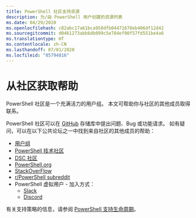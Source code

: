 ```yaml
---
title: PowerShell 社区支持资源
description: 为/由 PowerShell 用户创建的资源列表
ms.date: 04/29/2020
ms.openlocfilehash: c82abc17a61bca958dfb04471678eb406df12d42
ms.sourcegitcommit: d0461273abb6db099c5e784ef00f57fd551be4a6
ms.translationtype: HT
ms.contentlocale: zh-CN
ms.lasthandoff: 07/01/2020
ms.locfileid: "85794816"
---
```

# <a name="getting-support-from-the-community"></a>从社区获取帮助

PowerShell 社区是一个充满活力的用户组。 本文可帮助你与社区的其他成员取得联系。

PowerShell 社区可以在 [GitHub](https://github.com/powershell/powershell/issues) 存储库中提出问题、Bug 或功能请求。 如有疑问，可以在以下公共论坛之一中找到来自社区的其他成员的帮助：

- [用户组](https://aka.ms/psusergroup)
- [PowerShell 技术社区](https://techcommunity.microsoft.com/t5/PowerShell/ct-p/WindowsPowerShell)
- [DSC 社区](https://dsccommunity.org/)
- [PowerShell.org](https://powershell.org/)
- [StackOverFlow](https://stackoverflow.com/questions/tagged/powershell)
- [r/PowerShell subreddit](https://www.reddit.com/r/PowerShell/)
- PowerShell 虚拟用户 - 加入方式：
  - [Slack](https://aka.ms/psslack)
  - [Discord](https://aka.ms/psdiscord)

有关支持策略的信息，请参阅 [PowerShell 支持生命周期](/powershell/scripting/powershell-support-lifecycle)。
